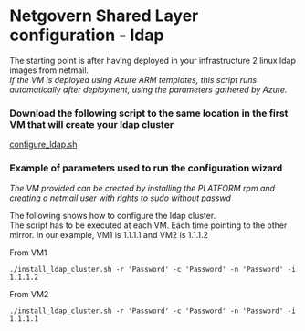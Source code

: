 # Netgovern Shared Layer configuration - ldap

The starting point is after having deployed in your infrastructure 2 linux ldap images from netmail.  
*If the VM is deployed using Azure ARM templates, this script runs automatically after deployment, using the parameters gathered by Azure.*

### Download the following script to the same location in the first VM that will create your ldap cluster

<a href="https://bitbucket.netmail.com/projects/PUB/repos/deployments/raw/scripts/configure_ldap.sh" target="_blank">configure_ldap.sh</a>



### Example of parameters used to run the configuration wizard 
*The VM provided can be created by installing the PLATFORM rpm and creating a netmail user with rights to sudo without passwd*

The following shows how to configure the ldap cluster.  
The script has to be executed at each VM.  Each time pointing to the other mirror.
In our example, VM1 is 1.1.1.1 and VM2 is 1.1.1.2

From VM1
```
./install_ldap_cluster.sh -r 'Password' -c 'Password' -n 'Password' -i 1.1.1.2 
```

From VM2
```
./install_ldap_cluster.sh -r 'Password' -c 'Password' -n 'Password' -i 1.1.1.1 
```
